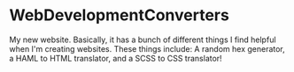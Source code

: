 # WebDevelopmentConverters
My new website. Basically, it has a bunch of different things I find helpful when I'm creating websites. These things include:
A random hex generator, a HAML to HTML translator, and a SCSS to CSS translator!
